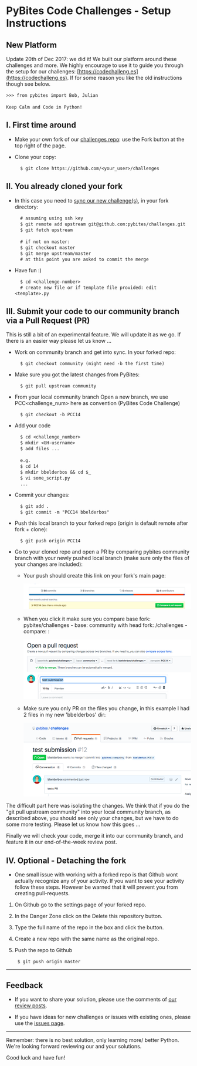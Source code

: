 # PyBites Code Challenges - Setup Instructions

## New Platform

Update 20th of Dec 2017: we did it! We built our platform around these challenges and more. We highly encourage to use it to guide you through the setup for our challenges: [https://codechalleng.es](https://codechalleng.es). If for some reason you like the old instructions though see below.

	>>> from pybites import Bob, Julian

	Keep Calm and Code in Python!


## I. First time around

* Make your own fork of our [challenges repo](https://github.com/pybites/challenges): use the Fork button at the top right of the page.

* Clone your copy:

		$ git clone https://github.com/<your_user>/challenges

## II. You already cloned your fork

* In this case you need to [sync our new challenge(s)](https://help.github.com/articles/syncing-a-fork/), in your fork directory:

		# assuming using ssh key
		$ git remote add upstream git@github.com:pybites/challenges.git
		$ git fetch upstream

		# if not on master:
		$ git checkout master
		$ git merge upstream/master
		# at this point you are asked to commit the merge

* Have fun :)

		$ cd <challenge-number>
		# create new file or if template file provided: edit <template>.py 

## III. Submit your code to our community branch via a Pull Request (PR)

This is still a bit of an experimental feature. We will update it as we go. If there is an easier way please let us know ...

* Work on community branch and get into sync. In your forked repo:

		$ git checkout community (might need -b the first time)

* Make sure you got the latest changes from PyBites:

		$ git pull upstream community

* From your local community branch Open a new branch, we use PCC<challenge_num> here as convention (PyBites Code Challenge)

		$ git checkout -b PCC14

* Add your code

		$ cd <challenge_number>
		$ mkdir <GH-username>
		$ add files ...
		
		e.g.
		$ cd 14
		$ mkdir bbelderbos && cd $_
		$ vi some_script.py
		...

* Commit your changes:
	
		$ git add .
		$ git commit -m "PCC14 bbelderbos"

* Push this local branch to your forked repo (origin is default remote after fork + clone):

		$ git push origin PCC14

* Go to your cloned repo and open a PR by comparing pybites community branch with your newly pushed local branch (make sure only the files of your changes are included):

	* Your push should create this link on your fork's main page:

		![step 1](PR1.png)

	* When you click it make sure you compare base fork: pybites/challenges - base: community with head fork: <username>/challenges - compare: <your-branch>:

		![step 2](PR2.png)

	* Make sure you only PR on the files you change, in this example I had 2 files in my new 'bbelderbos' dir:

		![step 3](PR3.png)

The difficult part here was isolating the changes. We think that if you do the "git pull upstream community" into your local community branch, as described above, you should see only your changes, but we have to do some more testing. Please let us know how this goes ...

Finally we will check your code, merge it into our community branch, and feature it in our end-of-the-week review post. 

## IV. Optional - Detaching the fork

* One small issue with working with a forked repo is that Github wont actually recognize any of your activity. If you want to see your activity follow these steps. However be warned that it will prevent you from creating pull-requests.

1. On Github go to the settings page of your forked repo.
2. In the Danger Zone click on the Delete this repository button.
3. Type the full name of the repo in the box and click the button.
4. Create a new repo with the same name as the original repo.
5. Push the repo to Github

		$ git push origin master

---

## Feedback

* If you want to share your solution, please use the comments of [our review posts](http://pybit.es/pages/challenges.html).

* If you have ideas for new challenges or issues with existing ones, please use the [issues page](https://github.com/pybites/challenges/issues).

---

Remember: there is no best solution, only learning more/ better Python. We're looking forward reviewing our and your solutions.

Good luck and have fun!
